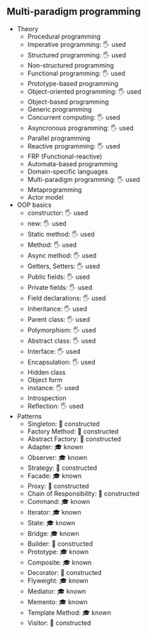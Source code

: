 ## Multi-paradigm programming

- Theory
  - Procedural programming
  - Imperative programming: 🖐 used
  - Structured programming: 🖐 used
  - Non-structured programming
  - Functional programming: 🖐 used
  - Prototype-based programming
  - Object-oriented programming: 🖐 used
  - Object-based programming
  - Generic programming
  - Concurrent computing: 🖐 used
  - Asyncronous programming: 🖐 used
  - Parallel programming
  - Reactive programming: 🖐 used
  - FRP (Functional-reactive)
  - Automata-based programming
  - Domain-specific languages
  - Multi-paradigm programming: 🖐 used
  - Metaprogramming
  - Actor model
- OOP basics
  - constructor: 🖐 used
  - new: 🖐 used
  - Static method: 🖐 used
  - Method: 🖐 used
  - Async method: 🖐 used
  - Getters, Setters: 🖐 used
  - Public fields: 🖐 used
  - Private fields: 🖐 used
  - Field declarations: 🖐 used
  - Inheritance: 🖐 used
  - Parent class: 🖐 used
  - Polymorphism: 🖐 used
  - Abstract class: 🖐 used
  - Interface: 🖐 used
  - Encapsulation: 🖐 used
  - Hidden class
  - Object form
  - instance: 🖐 used
  - Introspection
  - Reflection: 🖐 used
- Patterns
  - Singleton: 🚀 constructed
  - Factory Method: 🚀 constructed
  - Abstract Factory: 🚀 constructed
  - Adapter: 🎓 known
  - Observer: 🎓 known
  - Strategy: 🚀 constructed
  - Facade: 🎓 known
  - Proxy: 🚀 constructed
  - Chain of Responsibility: 🚀 constructed
  - Command: 🎓 known
  - Iterator: 🎓 known
  - State: 🎓 known
  - Bridge: 🎓 known
  - Builder: 🚀 constructed
  - Prototype: 🎓 known
  - Composite: 🎓 known
  - Decorator: 🚀 constructed
  - Flyweight: 🎓 known
  - Mediator: 🎓 known
  - Memento: 🎓 known
  - Template Method: 🎓 known
  - Visitor: 🚀 constructed
